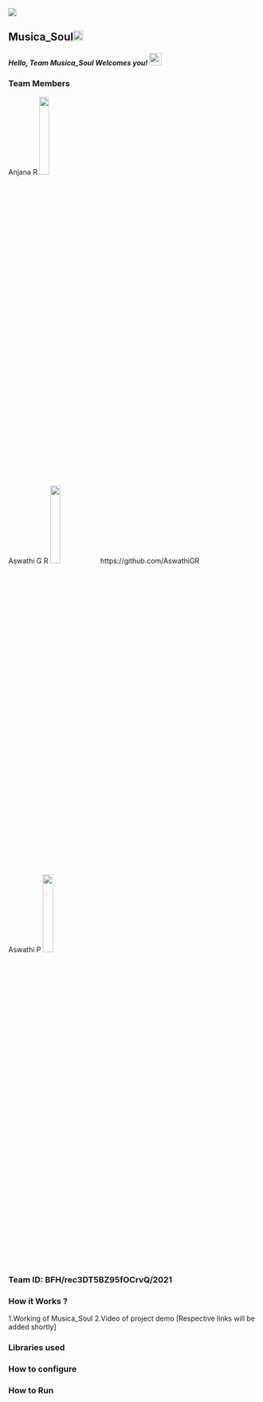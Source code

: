 <img src="https://trello-attachments.s3.amazonaws.com/542e9c6316504d5797afbfb9/542e9c6316504d5797afbfc1/39dee8d993841943b5723510ce663233/Frame_19.png">

## Musica_Soul<img src="https://notion-emojis.s3-us-west-2.amazonaws.com/v0/svg-twitter/1f3b5.svg" width=20px>
##### Hello, Team Musica_Soul Welcomes you! <img src="https://media.tenor.com/images/b352bb5a70f1aa0346c5cf6def25f6f0/tenor.gif" width="25px" >
### Team Members

<div align="left">Anjana R <img src="https://avatars.githubusercontent.com/u/9919?s=280&v=4" width=20% height=20%  ></div>
<div align="left">Aswathi G R  <img src="https://avatars.githubusercontent.com/u/9919?s=280&v=4" width=20% height=20% >https://github.com/AswathiGR</div>    
<div align="left">Aswathi P  <img src="https://avatars.githubusercontent.com/u/9919?s=280&v=4" width=20% height=20%  ></div>
  
### Team ID: BFH/rec3DT5BZ95fOCrvQ/2021
### How it Works ?
1.Working of Musica_Soul
2.Video of project demo
[Respective links will be added shortly]

### Libraries used

### How to configure
### How to Run

